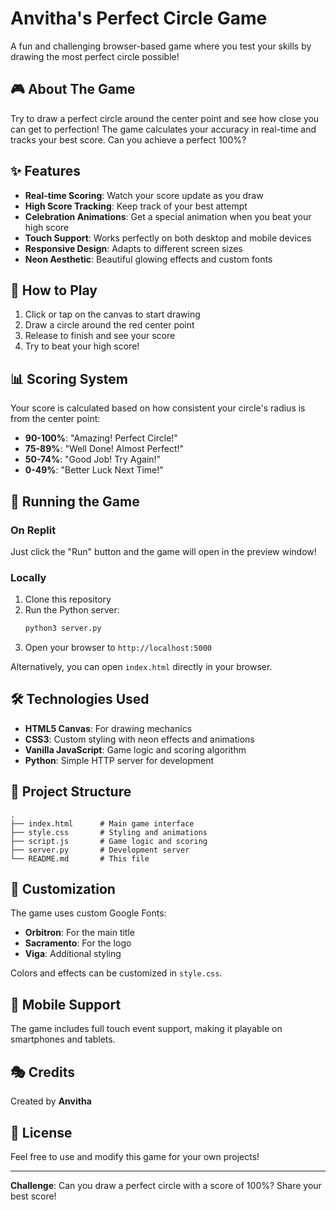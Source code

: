 
# Anvitha's Perfect Circle Game

A fun and challenging browser-based game where you test your skills by drawing the most perfect circle possible!

## 🎮 About The Game

Try to draw a perfect circle around the center point and see how close you can get to perfection! The game calculates your accuracy in real-time and tracks your best score. Can you achieve a perfect 100%?

## ✨ Features

- **Real-time Scoring**: Watch your score update as you draw
- **High Score Tracking**: Keep track of your best attempt
- **Celebration Animations**: Get a special animation when you beat your high score
- **Touch Support**: Works perfectly on both desktop and mobile devices
- **Responsive Design**: Adapts to different screen sizes
- **Neon Aesthetic**: Beautiful glowing effects and custom fonts

## 🎯 How to Play

1. Click or tap on the canvas to start drawing
2. Draw a circle around the red center point
3. Release to finish and see your score
4. Try to beat your high score!

## 📊 Scoring System

Your score is calculated based on how consistent your circle's radius is from the center point:

- **90-100%**: "Amazing! Perfect Circle!"
- **75-89%**: "Well Done! Almost Perfect!"
- **50-74%**: "Good Job! Try Again!"
- **0-49%**: "Better Luck Next Time!"

## 🚀 Running the Game

### On Replit
Just click the "Run" button and the game will open in the preview window!

### Locally
1. Clone this repository
2. Run the Python server:
   ```bash
   python3 server.py
   ```
3. Open your browser to `http://localhost:5000`

Alternatively, you can open `index.html` directly in your browser.

## 🛠️ Technologies Used

- **HTML5 Canvas**: For drawing mechanics
- **CSS3**: Custom styling with neon effects and animations
- **Vanilla JavaScript**: Game logic and scoring algorithm
- **Python**: Simple HTTP server for development

## 📁 Project Structure

```
.
├── index.html      # Main game interface
├── style.css       # Styling and animations
├── script.js       # Game logic and scoring
├── server.py       # Development server
└── README.md       # This file
```

## 🎨 Customization

The game uses custom Google Fonts:
- **Orbitron**: For the main title
- **Sacramento**: For the logo
- **Viga**: Additional styling

Colors and effects can be customized in `style.css`.

## 📱 Mobile Support

The game includes full touch event support, making it playable on smartphones and tablets.

## 🎭 Credits

Created by **Anvitha**

## 📄 License

Feel free to use and modify this game for your own projects!

---

**Challenge**: Can you draw a perfect circle with a score of 100%? Share your best score!

